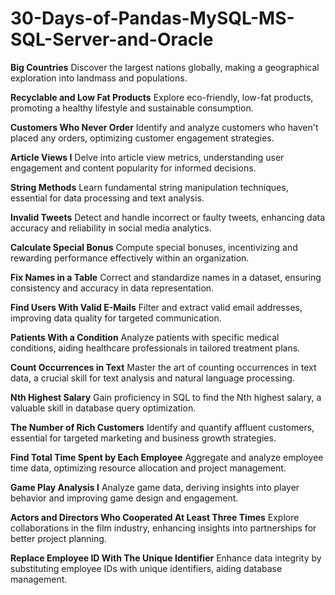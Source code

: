 # 30-Days-of-Pandas-MySQL-MS-SQL-Server-and-Oracle

**Big Countries**
Discover the largest nations globally, making a geographical exploration into landmass and populations.

**Recyclable and Low Fat Products**
Explore eco-friendly, low-fat products, promoting a healthy lifestyle and sustainable consumption.

**Customers Who Never Order**
Identify and analyze customers who haven't placed any orders, optimizing customer engagement strategies.

**Article Views I**
Delve into article view metrics, understanding user engagement and content popularity for informed decisions.

**String Methods**
Learn fundamental string manipulation techniques, essential for data processing and text analysis.

**Invalid Tweets**
Detect and handle incorrect or faulty tweets, enhancing data accuracy and reliability in social media analytics.

**Calculate Special Bonus**
Compute special bonuses, incentivizing and rewarding performance effectively within an organization.

**Fix Names in a Table**
Correct and standardize names in a dataset, ensuring consistency and accuracy in data representation.

**Find Users With Valid E-Mails**
Filter and extract valid email addresses, improving data quality for targeted communication.

**Patients With a Condition**
Analyze patients with specific medical conditions, aiding healthcare professionals in tailored treatment plans.

**Count Occurrences in Text**
Master the art of counting occurrences in text data, a crucial skill for text analysis and natural language processing.

**Nth Highest Salary**
Gain proficiency in SQL to find the Nth highest salary, a valuable skill in database query optimization.

**The Number of Rich Customers**
Identify and quantify affluent customers, essential for targeted marketing and business growth strategies.

**Find Total Time Spent by Each Employee**
Aggregate and analyze employee time data, optimizing resource allocation and project management.

**Game Play Analysis I**
Analyze game data, deriving insights into player behavior and improving game design and engagement.

**Actors and Directors Who Cooperated At Least Three Times**
Explore collaborations in the film industry, enhancing insights into partnerships for better project planning.

**Replace Employee ID With The Unique Identifier**
Enhance data integrity by substituting employee IDs with unique identifiers, aiding database management.
